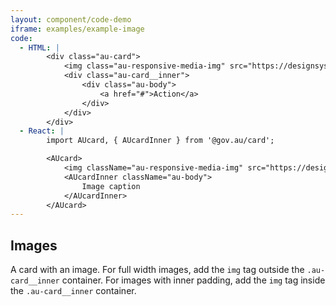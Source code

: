 ```yaml
---
layout: component/code-demo
iframe: examples/example-image
code:
  - HTML: |
        <div class="au-card">
            <img class="au-responsive-media-img" src="https://designsystem.gov.au/assets/img/placeholder/600X260.png" alt />
            <div class="au-card__inner">
                <div class="au-body">
                    <a href="#">Action</a>
                </div>
            </div>
        </div>
  - React: |
        import AUcard, { AUcardInner } from '@gov.au/card';

        <AUcard>
            <img className="au-responsive-media-img" src="https://designsystem.gov.au/assets/img/placeholder/600X260.png" alt="" />
            <AUcardInner className="au-body">
                Image caption
            </AUcardInner>
        </AUcard>
---
```

## Images

A card with an image. For full width images, add the `img` tag outside the `.au-card__inner` container. For images with inner padding, add the `img` tag inside the `.au-card__inner` container.
